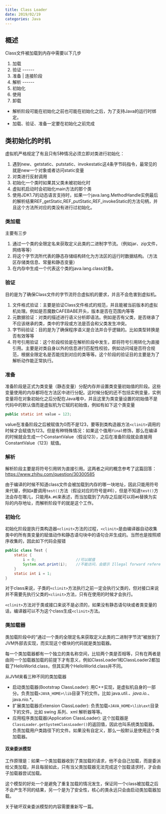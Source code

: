 ```yaml
---
title: Class Loader
date: 2019/02/19
categories: Java
---
```


## 概述
Class文件被加载到内存中需要以下几步
1. 加载
2. 验证 ------
3. 准备      |   连接阶段
4. 解析 ------
5. 初始化
6. 使用
7. 卸载

- 解析阶段可能在初始化之前也可能在初始化之后，为了支持Java的运行时绑定。
- 加载、验证、准备一定要在初始化之前完成

## 类初始化的时机
虚拟机严格规定了有且只有5种情况必须立即对类进行初始化：
1. 遇到new、getstatic、putstatic、invokestatic这4条字节码指令，最常见的就是new一个对象或者访问static变量
2. 对类进行反射调用
3. 初始化一个类时如果其父类未被初始化时
4. 虚拟机启动时会初始化main方法的那个类
5. 使用JDK1.7的动态语言支持时，如果一个java.lang.MethodHandle实例最后的解析结果REF_getStatic,REF_putStatic,REF_invokeStatic的方法句柄，并且这个方法所对应的类没有进行过初始化。

### 类加载
主要有三步
1. 通过一个类的全限定名来获取定义此类的二进制字节流。（例如jar、zip文件，网络等等）
2. 将这个字节流所代表的静态存储结构转化为方法区的运行时数据结构。（方法区存储类信息、常量和静态变量）
3. 在内存中生成一个代表这个类的java.lang.class对象。
 
### 验证
目的是为了确保Class文件的字节流符合虚拟机的要求，并且不会危害到虚拟机。
1. 文件格式验证：主要是验证Class文件格式的规范，并且能被当前版本的虚拟机处理。例如是否魔数CAFEBABE开头，版本是否在范围内等等
2. 元数据验证：对类的描述进行语义分析即语法。例如是否有父类，是否继承了不应该继承的类，类中的字段或方法是否会和父类发生冲突。
3. 字节码验证：目的是为了确保程序语义是合法并合乎逻辑的。比如类型转换是否有效等等
4. 符号引用验证：这个阶段校验是在解析阶段中发生，即将符号引用转化为直接引用。主要是对类自身以外的信息进行匹配性校验，例如访问域是否符合规范，根据全限定名是否能找到对应的类等等。这个阶段的验证目的主要是为了解析动作能正常执行。

### 准备
准备阶段是正式为类变量（静态变量）分配内存并设置类变量初始值的阶段。这些变量使用的内存都将在方法区中进行分配。这时候分配的还不包括实例变量，实例变量将在对象初始化之后分配在Java堆中，并且这里为类变量设置的初始值不是代码中的默认值而是虚拟机为它赋的初始值，例如有如下这个类变量
```java
public static int value = 123;
```
value在准备阶段之后被赋值为0而不是123，要等到类构造器方法`<clinit>`调用的时候才会赋值为123。但是有种特殊情况：如果这个值用`final`修饰，那么在编译的时候就会生成一个ConstantValue（假设123），之后在准备阶段就会直接用ConstantValue（123）赋值。

### 解析
解析阶段主要是将符号引用转为直接引用。这两者之间的概念参考了这篇回答：https://www.zhihu.com/question/30300585

由于编译的时候不知道class文件会被加载到内存的哪一块地址，因此只能用符号来代替，例如`A`要调用`test()`方法（假设对应的符号是#6），但是不知道`test()`方法会存在哪儿，只能用`A.#6`来表述，而当加载到了内存之后就可以将`#6`替换为实际的内存地址，而解析阶段干的就是这个工作。

### 初始化
初始化阶段是执行类构造器`<clinit>`方法的过程，`<clinit>`是由编译器自动收集类中的所有类变量的赋值动作和静态语句块中的语句合并生成的。当然也是按照顺序收集的，因此如下代码会报错
```java
public class Test {
    static {
        i = 0;                  //可以赋值
        System.out.print(i);    //不能访问，会提示 Illegal forward reference
    }
    static int i = 1;
}
```
 对于class来说，子类的`<clinit>`方法执行之前一定会执行父类的，但对接口来说并不需要先执行父类的`<clinit>`方法，只有在使用的时候才会执行。

 `<clinit>`方法对于类或接口来说不是必须的，如果没有静态语句块或者类变量的话，编译器可以不为这个class生成`<clinit>`方法。

 ### 类加载器
 类加载阶段中的“通过一个类的全限定名来获取定义此类的二进制字节流”被放到了JVM外部去实现，而实现这个模块的代码就是类加载器。

 每一个类加载器都有一个独立的类名称空间，比较两个类是否相等，只有在两者是由同一个加载器加载的前提下才有意义，例如ClassLoader1和ClassLoader2都加载了HelloWorld.class，但其实两个HelloWorld.class并不同。

从JVM来看三种不同的类加载器
- 启动类加载器(Bootstrap ClassLoader): 用C++实现，是虚拟机自身的一部分。负责加载`<JAVA_HOME>\lib`目录下的文件。比如 java.util.*、java.io.*、java.nio.*。
- 扩展类加载器(Extension ClassLoader): 负责加载`<JAVA_HOME>\lib\ext`目录下的文件。比如 swing 系列、xml 解析器等等。
- 应用程序类加载器(Application ClassLoader): 这个加载器是`ClassLoader.getSystemClassLoader()`的返回值，因此也叫系统类加载器。负责加载用户类路径下的文件。如果没有自定义，那么一般默认是使用这个类加载器。

#### 双亲委派模型
工作原理是：如果一个类加载器收到了类加载的请求，他不会自己加载，而是委派给父类加载，并且每层如此，只有当父类加载器无法完成这个加载请求时，才会由子加载器尝试加载。

这个模型的好处一个是避免了重复加载的情况发生，保证同一个class被加载之后不会产生不同的结果，另一个是为了安全性，核心的类永远只会由启动类加载器加载。

关于破坏双亲委派模型的内容需要重新写一篇。
